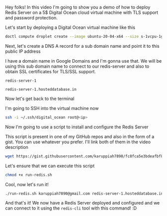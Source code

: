 
Hey folks! In this video I'm going to show you a demo of how to deploy Redis Server on a 5$ Digital Ocean cloud virtual machine with TLS support and password protection.

Let's start by deploying a Digital Ocean virtual machine like this

```bash
doctl compute droplet create --image ubuntu-20-04-x64 --size s-1vcpu-1gb --region blr1 redis-server --ssh-keys 32221856 --wait
```

Next, let's create a DNS A record for a sub domain name and point it to this public IP address

I have a domain name in Google Domains and I'm gonna use that. We will be using this sub domain name to connect to our redis-server and also to obtain SSL certificates for TLS/SSL support.

```
redis-server-1
```

```
redis-server-1.hosteddatabase.in
```

Now let's get back to the terminal

I'm going to SSH into the virtual machine now

```bash
ssh -i ~/.ssh/digital_ocean root@<ip>
```

Now I'm going to use a script to install and configure the Redis Server

This script is present in one of my GitHub repos and also in the form of a gist. You can use whatever you prefer. I'll link both of them in the video description

```bash
wget https://gist.githubusercontent.com/karuppiah7890/fc8fca5e3bdeafbf8072ee656141de7c/raw/e8d4533d8f9eff8b5136332644dcb81e64727ff7/run-redis.sh
```

Let's ensure that we can execute this script

```bash
chmod +x run-redis.sh
```

Cool, now let's run it!

<!-- 
```bash
./run-redis.sh
```

So it tells me that I need to pass my Email ID and also shows an example where it shows I need to pass the Domain name, IP and TLS port number too
-->

```bash
./run-redis.sh karuppiah7890@gmail.com redis-server-1.hosteddatabase.in <ip> 56380
```

And that's it! We now have a Redis Server deployed and configured and we can connect to it using the `redis-cli` tool with this command! :D
